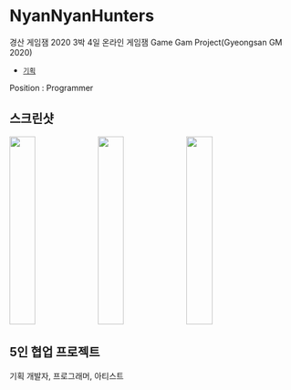 # NyanNyanHunters
경산 게임잼 2020 3박 4일 온라인 게임잼
Game Gam Project(Gyeongsan GM 2020)

- [`기획`](https://www.notion.so/39b60a639c9048cc9d7099897a6b7d17)

Position : Programmer

## 스크린샷
<img src="https://user-images.githubusercontent.com/32855863/93016051-44505a80-f5f9-11ea-9ca6-ef29eaabad54.PNG" width="30%" height= "330"></img>
<img src="https://user-images.githubusercontent.com/32855863/93016052-461a1e00-f5f9-11ea-9117-c61c1aa51bbe.png" width="30%" height= "330"></img>
<img src="https://user-images.githubusercontent.com/32855863/93016053-46b2b480-f5f9-11ea-839a-fe41764e6461.png" width="30%" height= "330"></img>

## 5인 협업 프로젝트
기획 개발자, 프로그래머, 아티스트   


